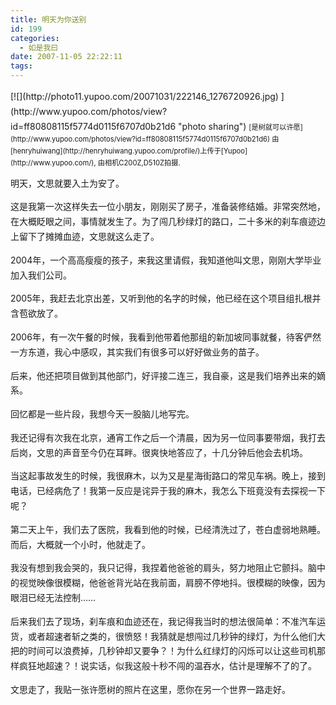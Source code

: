 ```yaml
---
title: 明天为你送别
id: 199
categories:
  - 如是我曰
date: 2007-11-05 22:22:11
tags:
---
```


<div id="LastMDatecns!2FFE745BB29BDC48!670" style="line-height:170%;"></div>
<div id="msgcns!2FFE745BB29BDC48!670" class="bvMsg" style="line-height:170%;width:100%;overflow-x:hidden;overflow-y:hidden;text-overflow:ellipsis;">
<div style="float:left;margin-right:10px;margin-bottom:10px;line-height:170%;">[![](http://photo11.yupoo.com/20071031/222146_1276720926.jpg) ](http://www.yupoo.com/photos/view?id=ff80808115f5774d0115f6707d0b21d6 "photo sharing")
<span style="margin-top:0;line-height:170%;font-size:.8em;">[是树就可以许愿](http://www.yupoo.com/photos/view?id=ff80808115f5774d0115f6707d0b21d6)
由[henryhuiwang](http://henryhuiwang.yupoo.com/profile/)上传于[Yupoo](http://www.yupoo.com/), 由相机C200Z,D510Z拍摄.</span></div>
<div style="line-height:170%;">明天，文思就要入土为安了。

这是我第一次这样失去一位小朋友，刚刚买了房子，准备装修结婚。非常突然地，在大概眨眼之间，事情就发生了。为了闯几秒绿灯的路口，二十多米的刹车痕迹边上留下了摊摊血迹，文思就这么走了。

2004年，一个高高瘦瘦的孩子，来我这里请假，我知道他叫文思，刚刚大学毕业加入我们公司。

2005年，我赶去北京出差，又听到他的名字的时候，他已经在这个项目组扎根并含苞欲放了。

2006年，有一次午餐的时候，我看到他带着他那组的新加坡同事就餐，待客俨然一方东道，我心中感叹，其实我们有很多可以好好做业务的苗子。

后来，他还把项目做到其他部门，好评接二连三，我自豪，这是我们培养出来的嫡系。

回忆都是一些片段，我想今天一股脑儿地写完。

我还记得有次我在北京，通宵工作之后一个清晨，因为另一位同事要带烟，我打去后岗，文思的声音至今仍在耳畔。很爽快地答应了，十几分钟后他会去机场。

当这起事故发生的时候，我很麻木，以为又是星海街路口的常见车祸。晚上，接到电话，已经病危了！我第一反应是诧异于我的麻木，我怎么下班竟没有去探视一下呢？

第二天上午，我们去了医院，我看到他的时候，已经清洗过了，苍白虚弱地熟睡。而后，大概就一个小时，他就走了。

我没有想到我会哭的，我只记得，我捏着他爸爸的肩头，努力地阻止它颤抖。脑中的视觉映像很模糊，他爸爸背光站在我前面，肩膀不停地抖。很模糊的映像，因为眼泪已经无法控制……

后来我们去了现场，刹车痕和血迹还在，我记得我当时的想法很简单：不准汽车运货，或者超速者斩之类的，很愤怒！我猜就是想闯过几秒钟的绿灯，为什么他们大把的时间可以浪费掉，几秒钟却又要争？！为什么红绿灯的闪烁可以让这些司机那样疯狂地超速？！说实话，似我这般十秒不闯的温吞水，估计是理解不了的了。

文思走了，我贴一张许愿树的照片在这里，愿你在另一个世界一路走好。</div>
</div>